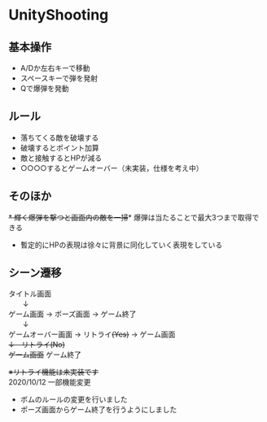 # UnityShooting
## 基本操作
* A/Dか左右キーで移動
* スペースキーで弾を発射
* Qで爆弾を発動

## ルール
* 落ちてくる敵を破壊する
* 破壊するとポイント加算
* 敵と接触するとHPが減る
* ○○○○するとゲームオーバー（未実装，仕様を考え中）
## そのほか
~~* 輝く爆弾を撃つと画面内の敵を一掃~~* 爆弾は当たることで最大3つまで取得できる
* 暫定的にHPの表現は徐々に背景に同化していく表現をしている
## シーン遷移
タイトル画面  
　　↓  
ゲーム画面 → ポーズ画面 → ゲーム終了  
　　↓  
ゲームオーバー画面 → リトライ~~(Yes)~~ → ゲーム画面  
~~↓　リトライ(No)  
ゲーム画面~~ ゲーム終了    

~~※リトライ機能は未実装です~~  
2020/10/12 一部機能変更  
* ボムのルールの変更を行いました
* ポーズ画面からゲーム終了を行うようにしました

